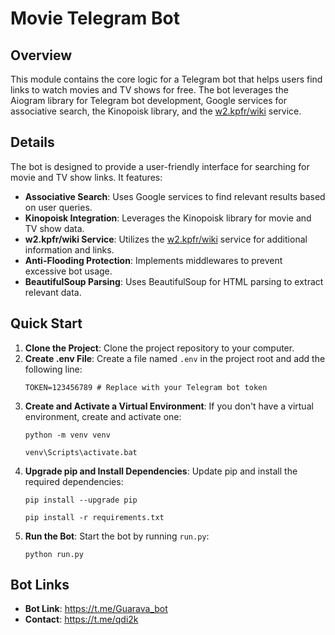 # Movie Telegram Bot

## Overview

This module contains the core logic for a Telegram bot that helps users find links to watch movies and TV shows for free. The bot leverages the Aiogram library for Telegram bot development, Google services for associative search, the Kinopoisk library, and the [w2.kpfr/wiki](https://w2.kpfr.wiki/) service.

## Details

The bot is designed to provide a user-friendly interface for searching for movie and TV show links. It features:

- **Associative Search**: Uses Google services to find relevant results based on user queries.
- **Kinopoisk Integration**: Leverages the Kinopoisk library for movie and TV show data.
- **w2.kpfr/wiki Service**:  Utilizes the [w2.kpfr/wiki](https://w2.kpfr.wiki/) service for additional information and links.
- **Anti-Flooding Protection**: Implements middlewares to prevent excessive bot usage.
- **BeautifulSoup Parsing**: Uses BeautifulSoup for HTML parsing to extract relevant data.

## Quick Start

1. **Clone the Project**: Clone the project repository to your computer.
2. **Create .env File**: Create a file named `.env` in the project root and add the following line:
   ```
   TOKEN=123456789 # Replace with your Telegram bot token 
   ```
3. **Create and Activate a Virtual Environment**: If you don't have a virtual environment, create and activate one:
   ```shell
   python -m venv venv
   ```
   ```shell
   venv\Scripts\activate.bat
   ```
4. **Upgrade pip and Install Dependencies**: Update pip and install the required dependencies:
   ```shell
   pip install --upgrade pip
   ```
   ```shell
   pip install -r requirements.txt
   ```
5. **Run the Bot**: Start the bot by running `run.py`:
   ```shell
   python run.py
   ```

## Bot Links

- **Bot Link**: https://t.me/Guarava_bot
- **Contact**: https://t.me/qdi2k